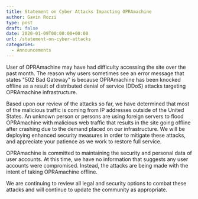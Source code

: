 ```yaml
---
title: Statement on Cyber Attacks Impacting OPRAmachine
author: Gavin Rozzi
type: post
draft: false
date: 2020-01-09T00:00:00+00:00
url: /statement-on-cyber-attacks
categories:
  - Announcements
---
```


User of OPRAmachine may have had difficulty accessing the site over the past month. The reason why users sometimes see an error message that states "502 Bad Gateway" is because OPRAmachine has been knocked offline as a result of distributed denial of service (DDoS) attacks targeting OPRAmachine infrastructure.

Based upon our review of the attacks so far, we have determined that most of the malicious traffic is coming from IP addresses outside of the United States. An unknown person or persons are using foreign servers to flood OPRAmachine with malicious web traffic that results in the site going offline after crashing due to the demand placed on our infrastructure. We will be deploying enhanced security measures in order to mitigate these attacks, and appreciate your patience as we work to restore full service.

OPRAmachine is committed to maintaining the security and personal data of user accounts. At this time, we have no information that suggests any user accounts were compromised. Instead, the attacks are being made with the intent of taking OPRAmachine offline.

We are continuing to review all legal and security options to combat these attacks and will continue to update the community as appropriate.